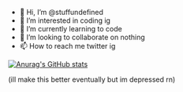 - 👋 Hi, I’m @stuffundefined
- 👀 I’m interested in coding ig
- 🌱 I’m currently learning to code
- 💞️ I’m looking to collaborate on nothing
- 📫 How to reach me twitter ig

<!---
stuffundefined/stuffundefined is a ✨ special ✨ repository because its `README.md` (this file) appears on your GitHub profile.
You can click the Preview link to take a look at your changes.
cool
--->
[![Anurag's GitHub stats](https://github-readme-stats.vercel.app/api?username=stuffundefined)](https://github.com/stuffundefined/stuffundefined.github.io)

(ill make this better eventually but im depressed rn)
